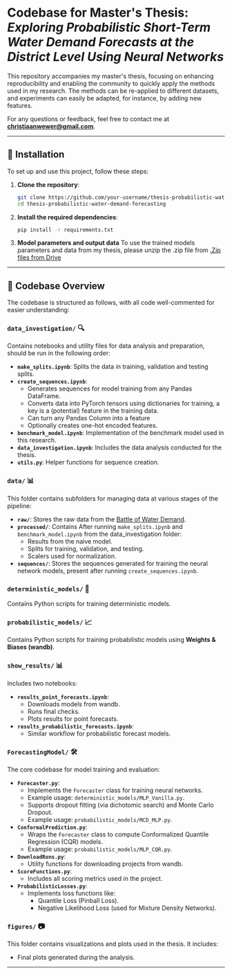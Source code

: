 
# Codebase for Master's Thesis: *Exploring Probabilistic Short-Term Water Demand Forecasts at the District Level Using Neural Networks*

This repository accompanies my master's thesis, focusing on enhancing reproducibility and enabling the community to quickly apply the methods used in my research. The methods can be re-applied to different datasets, and experiments can easily be adapted, for instance, by adding new features.

For any questions or feedback, feel free to contact me at **[christiaanwewer@gmail.com](mailto:christiaanwewer@gmail.com)**.

---

## 🚀 Installation

To set up and use this project, follow these steps:

1. **Clone the repository**:
   ```bash
   git clone https://github.com/your-username/thesis-probabilistic-water-demand-forecasting.git
   cd thesis-probabilistic-water-demand-forecasting
   ```

2. **Install the required dependencies**:
   ```bash
   pip install -r requirements.txt
   ```

3. **Model parameters and output data**
To use the trained models parameters and data from my thesis, please unzip the .zip file from [.Zip files from Drive](https://drive.google.com/file/d/1eb5StW3bvmGErvs8CqATPzuuaF0h0_q1/view?usp=drive_link)


---

## 📂 Codebase Overview

The codebase is structured as follows, with all code well-commented for easier understanding:

### `data_investigation/` 🔍

Contains notebooks and utility files for data analysis and preparation, should be run in the following order:
- **`make_splits.ipynb`**: Splits the data in training, validation and testing splits.
- **`create_sequences.ipynb`**: 
  - Generates sequences for model training from any Pandas DataFrame.
  - Converts data into PyTorch tensors using dictionaries for training, a key is a (potential) feature in the training data.
  - Can turn any Pandas Column into a feature
  - Optionally creates one-hot encoded features.
- **`benchmark_model.ipynb`**: Implementation of the benchmark model used in this research.
- **`data_investigation.ipynb`**: Includes the data analysis conducted for the thesis.
- **`utils.py`**: Helper functions for sequence creation.


### `data/` 📊

This folder contains subfolders for managing data at various stages of the pipeline:
- **`raw/`**: Stores the raw data from the [Battle of Water Demand](https://wdsa-ccwi2024.it/battle-of-water-networks/).
- **`processed/`**: Contains After running `make_splits.ipynb` and `benchmark_model.ipynb` from the data_investigation folder:
  - Results from the naive model.
  - Splits for training, validation, and testing.
  - Scalers used for normalization.
- **`sequences/`**: Stores the sequences generated for training the neural network models, present after running `create_sequences.ipynb`.

### `deterministic_models/` 🤖

Contains Python scripts for training deterministic models.

### `probabilistic_models/` 📈

Contains Python scripts for training probabilistic models using **Weights & Biases (wandb)**.

### `show_results/` 📊

Includes two notebooks:
- **`results_point_forecasts.ipynb`**:
  - Downloads models from wandb.
  - Runs final checks.
  - Plots results for point forecasts.
- **`results_probabilistic_forecasts.ipynb`**:
  - Similar workflow for probabilistic forecast models.

### `ForecastingModel/` 🛠️

The core codebase for model training and evaluation:
- **`Forecaster.py`**:
  - Implements the `Forecaster` class for training neural networks.
  - Example usage: `deterministic_models/MLP_Vanilla.py`.
  - Supports dropout fitting (via dichotomic search) and Monte Carlo Dropout.
  - Example usage: `probabilistic_models/MCD_MLP.py`.
- **`ConformalPrediction.py`**:
  - Wraps the `Forecaster` class to compute Conformalized Quantile Regression (CQR) models.
  - Example usage: `probabilistic_models/MLP_CQR.py`.
- **`DownloadRuns.py`**:
  - Utility functions for downloading projects from wandb.
- **`ScoreFunctions.py`**:
  - Includes all scoring metrics used in the project.
- **`ProbabilisticLosses.py`**:
  - Implements loss functions like:
    - Quantile Loss (Pinball Loss).
    - Negative Likelihood Loss (used for Mixture Density Networks).


### `figures/` 📷

This folder contains visualizations and plots used in the thesis. It includes:
- Final plots generated during the analysis.

---

